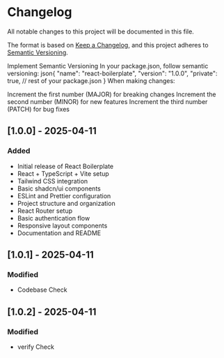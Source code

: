 # Changelog

All notable changes to this project will be documented in this file.

The format is based on [Keep a Changelog](https://keepachangelog.com/en/1.0.0/),
and this project adheres to [Semantic Versioning](https://semver.org/spec/v2.0.0.html).

Implement Semantic Versioning
In your package.json, follow semantic versioning:
json{
  "name": "react-boilerplate",
  "version": "1.0.0",
  "private": true,
  // rest of your package.json
}
When making changes:

Increment the first number (MAJOR) for breaking changes
Increment the second number (MINOR) for new features
Increment the third number (PATCH) for bug fixes

## [1.0.0] - 2025-04-11

### Added
- Initial release of React Boilerplate
- React + TypeScript + Vite setup
- Tailwind CSS integration
- Basic shadcn/ui components
- ESLint and Prettier configuration
- Project structure and organization
- React Router setup
- Basic authentication flow
- Responsive layout components
- Documentation and README

## [1.0.1] - 2025-04-11

### Modified
- Codebase Check

## [1.0.2] - 2025-04-11

### Modified
- verify Check